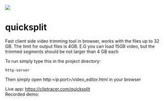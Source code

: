 ![](quicksplit.gif)


# quicksplit
Fast client side video trimming tool in browser, works with the files up to 32 GB. The limit for output files is 4GB. E.G you can load 15GB video, but the trimmed segments should be not larger than 4 GB each

To run simply type this in the project directory:<br>
```
http-server
```
Then simply open http:\<ip:port\>/video_editor.html in your browser <br>

Live app: https://cliptracer.com/quicksplit <br>
Recorded demo:
